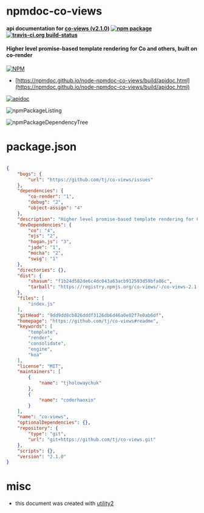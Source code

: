 # npmdoc-co-views

#### api documentation for  [co-views (v2.1.0)](https://github.com/tj/co-views#readme)  [![npm package](https://img.shields.io/npm/v/npmdoc-co-views.svg?style=flat-square)](https://www.npmjs.org/package/npmdoc-co-views) [![travis-ci.org build-status](https://api.travis-ci.org/npmdoc/node-npmdoc-co-views.svg)](https://travis-ci.org/npmdoc/node-npmdoc-co-views)

#### Higher level promise-based template rendering for Co and others, built on co-render

[![NPM](https://nodei.co/npm/co-views.png?downloads=true&downloadRank=true&stars=true)](https://www.npmjs.com/package/co-views)

- [https://npmdoc.github.io/node-npmdoc-co-views/build/apidoc.html](https://npmdoc.github.io/node-npmdoc-co-views/build/apidoc.html)

[![apidoc](https://npmdoc.github.io/node-npmdoc-co-views/build/screenCapture.buildCi.browser.%252Ftmp%252Fbuild%252Fapidoc.html.png)](https://npmdoc.github.io/node-npmdoc-co-views/build/apidoc.html)

![npmPackageListing](https://npmdoc.github.io/node-npmdoc-co-views/build/screenCapture.npmPackageListing.svg)

![npmPackageDependencyTree](https://npmdoc.github.io/node-npmdoc-co-views/build/screenCapture.npmPackageDependencyTree.svg)



# package.json

```json

{
    "bugs": {
        "url": "https://github.com/tj/co-views/issues"
    },
    "dependencies": {
        "co-render": "1",
        "debug": "2",
        "object-assign": "4"
    },
    "description": "Higher level promise-based template rendering for Co and others, built on co-render",
    "devDependencies": {
        "co": "4",
        "ejs": "2",
        "hogan.js": "3",
        "jade": "1",
        "mocha": "2",
        "swig": "1"
    },
    "directories": {},
    "dist": {
        "shasum": "f1b24d582de6c4dc043a63acb912593d59bfa86c",
        "tarball": "https://registry.npmjs.org/co-views/-/co-views-2.1.0.tgz"
    },
    "files": [
        "index.js"
    ],
    "gitHead": "9dd9dd8cb826dddf3126db6d46a0e02f7e0ab6df",
    "homepage": "https://github.com/tj/co-views#readme",
    "keywords": [
        "template",
        "render",
        "consolidate",
        "engine",
        "koa"
    ],
    "license": "MIT",
    "maintainers": [
        {
            "name": "tjholowaychuk"
        },
        {
            "name": "coderhaoxin"
        }
    ],
    "name": "co-views",
    "optionalDependencies": {},
    "repository": {
        "type": "git",
        "url": "git+https://github.com/tj/co-views.git"
    },
    "scripts": {},
    "version": "2.1.0"
}
```



# misc
- this document was created with [utility2](https://github.com/kaizhu256/node-utility2)
